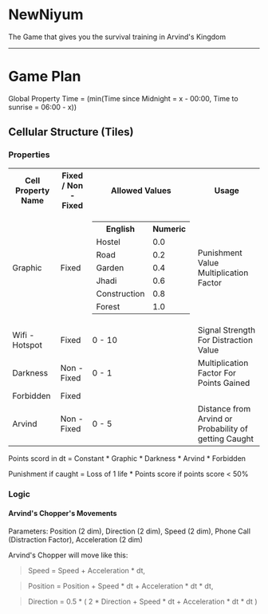 # NewNiyum

The Game that gives you the survival training in Arvind's Kingdom

---------

# Game Plan

Global Property Time = (min(Time since Midnight = x - 00:00, Time to sunrise = 06:00 - x))

## Cellular Structure (Tiles)

### Properties

<table>
	<tr><th>Cell Property Name</th><th>Fixed / Non - Fixed</th><th>Allowed Values</th><th>Usage</th></tr>
	<tr><td>Graphic</td><td>Fixed</td><td><table><tr><th>English</th><th>Numeric</th></tr><tr><td>Hostel</td><td>0.0</td></tr><tr><td>Road</td><td>0.2</td></tr><tr><td>Garden</td><td>0.4</td></tr><tr><td>Jhadi</td><td>0.6</td></tr><tr><td>Construction</td><td>0.8</td></tr><tr><td>Forest</td><td>1.0</td></tr></table></td><td>Punishment Value Multiplication Factor</td></tr>
	<tr><td>Wifi - Hotspot</td><td>Fixed</td><td>0 - 10</td><td>Signal Strength For Distraction Value</td></tr>
	<tr><td>Darkness</td><td>Non - Fixed</td><td>0 - 1</td><td>Multiplication Factor For Points Gained</td></tr>
	<tr><td>Forbidden</td><td>Fixed</td><td></td><td></td></tr>
	<tr><td>Arvind</td><td>Non - Fixed</td><td>0 - 5</td><td>Distance from Arvind or Probability of getting Caught</td></tr>
</table>

Points scord in dt = Constant * Graphic * Darkness * Arvind * Forbidden

Punishment if caught = Loss of 1 life * Points score if points score < 50% 

### Logic

#### Arvind's Chopper's Movements

Parameters: Position (2 dim), Direction (2 dim), Speed (2 dim), Phone Call (Distraction Factor), Acceleration (2 dim)

Arvind's Chopper will move like this:

> Speed = Speed + Acceleration * dt,

> Position = Position + Speed * dt + Acceleration * dt * dt,

> Direction = 0.5 * ( 2 * Direction + Speed * dt + Acceleration * dt * dt )
